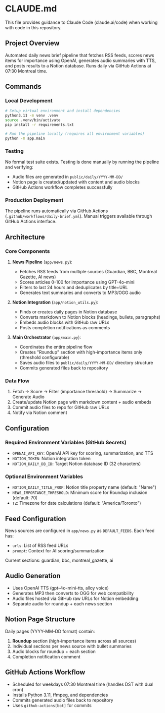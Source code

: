 # CLAUDE.md

This file provides guidance to Claude Code (claude.ai/code) when working with code in this repository.

## Project Overview

Automated daily news brief pipeline that fetches RSS feeds, scores news items for importance using OpenAI, generates audio summaries with TTS, and posts results to a Notion database. Runs daily via GitHub Actions at 07:30 Montreal time.

## Commands

### Local Development
```bash
# Setup virtual environment and install dependencies
python3.11 -m venv .venv
source .venv/bin/activate
pip install -r requirements.txt

# Run the pipeline locally (requires all environment variables)
python -m app.main
```

### Testing
No formal test suite exists. Testing is done manually by running the pipeline and verifying:
- Audio files are generated in `public/daily/YYYY-MM-DD/`
- Notion page is created/updated with content and audio blocks
- GitHub Actions workflow completes successfully

### Production Deployment
The pipeline runs automatically via GitHub Actions (`.github/workflows/daily-brief.yml`). Manual triggers available through GitHub Actions interface.

## Architecture

### Core Components

1. **News Pipeline** (`app/news.py`):
   - Fetches RSS feeds from multiple sources (Guardian, BBC, Montreal Gazette, AI news)
   - Scores articles 0-100 for importance using GPT-4o-mini
   - Filters to last 24 hours and deduplicates by title+URL
   - Generates text summaries and converts to MP3/OGG audio

2. **Notion Integration** (`app/notion_utils.py`):
   - Finds or creates daily pages in Notion database
   - Converts markdown to Notion blocks (headings, bullets, paragraphs)
   - Embeds audio blocks with GitHub raw URLs
   - Posts completion notifications as comments

3. **Main Orchestrator** (`app/main.py`):
   - Coordinates the entire pipeline flow
   - Creates "Roundup" section with high-importance items only (threshold configurable)
   - Saves audio files to `public/daily/YYYY-MM-DD/` directory structure
   - Commits generated files back to repository

### Data Flow

1. Fetch → Score → Filter (importance threshold) → Summarize → Generate Audio
2. Create/update Notion page with markdown content + audio embeds  
3. Commit audio files to repo for GitHub raw URLs
4. Notify via Notion comment

## Configuration

### Required Environment Variables (GitHub Secrets)
- `OPENAI_API_KEY`: OpenAI API key for scoring, summarization, and TTS
- `NOTION_TOKEN`: Notion integration token  
- `NOTION_DAILY_DB_ID`: Target Notion database ID (32 characters)

### Optional Environment Variables
- `NOTION_DAILY_TITLE_PROP`: Notion title property name (default: "Name")
- `NEWS_IMPORTANCE_THRESHOLD`: Minimum score for Roundup inclusion (default: 70)
- `TZ`: Timezone for date calculations (default: "America/Toronto")

## Feed Configuration

News sources are configured in `app/news.py` as `DEFAULT_FEEDS`. Each feed has:
- `urls`: List of RSS feed URLs
- `prompt`: Context for AI scoring/summarization

Current sections: guardian, bbc, montreal_gazette, ai

## Audio Generation

- Uses OpenAI TTS (gpt-4o-mini-tts, alloy voice)
- Generates MP3 then converts to OGG for web compatibility
- Audio files hosted via GitHub raw URLs for Notion embedding
- Separate audio for roundup + each news section

## Notion Page Structure

Daily pages (YYYY-MM-DD format) contain:
1. **Roundup** section (high-importance items across all sources)
2. Individual sections per news source with bullet summaries
3. Audio blocks for roundup + each section
4. Completion notification comment

## GitHub Actions Workflow

- Scheduled for weekdays 07:30 Montreal time (handles DST with dual cron)
- Installs Python 3.11, ffmpeg, and dependencies
- Commits generated audio files back to repository
- Uses `github-actions[bot]` for commits